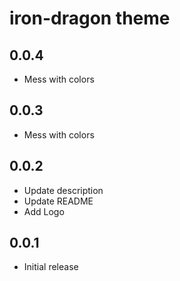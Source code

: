 # iron-dragon theme

## 0.0.4

- Mess with colors

## 0.0.3

- Mess with colors

## 0.0.2

- Update description
- Update README
- Add Logo

## 0.0.1

- Initial release
